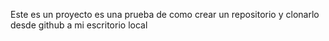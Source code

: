 Este es un proyecto es una prueba de como crear un repositorio y clonarlo desde github a mi escritorio local

